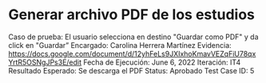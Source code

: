 # Generar archivo PDF de los estudios

Caso de prueba: El usuario selecciona en destino "Guardar como PDF" y da click en "Guardar”
Encargado: Carolina Herrera Martínez
Evidencia: https://docs.google.com/document/d/12yhFeLs9JXIxhoKmavVEZqFiU78qxYrtR5OSNgJPs3E/edit
Fecha de Ejecución: June 6, 2022
Iteración: IT4
Resultado Esperado: Se descarga el PDF
Status: Aprobado
Test Case ID: 5